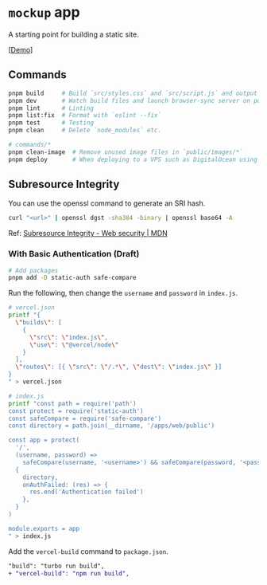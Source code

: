 # `mockup` app

A starting point for building a static site.

[[Demo](https://nextjs-template-mockup.usagizmo.com/)]

## Commands

```bash
pnpm build     # Build `src/styles.css` and `src/script.js` and output to `public/*`
pnpm dev       # Watch build files and launch browser-sync server on port 8000
pnpm lint      # Linting
pnpm list:fix  # Format with `eslint --fix`
pnpm test      # Testing
pnpm clean     # Delete `node_modules` etc.

# commands/*
pnpm clean-image  # Remove unused image files in `public/images/*`
pnpm deploy       # When deploying to a VPS such as DigitalOcean using `rsync`
```

## Subresource Integrity

You can use the openssl command to generate an SRI hash.

```bash
curl "<url>" | openssl dgst -sha384 -binary | openssl base64 -A
```

Ref: [Subresource Integrity - Web security | MDN](https://developer.mozilla.org/en-US/docs/Web/Security/Subresource_Integrity)

### With Basic Authentication (Draft)

```bash
# Add packages
pnpm add -D static-auth safe-compare
```

Run the following, then change the `username` and `password` in `index.js`.

```bash
# vercel.json
printf "{
  \"builds\": [
    {
      \"src\": \"index.js\",
      \"use\": \"@vercel/node\"
    }
  ],
  \"routes\": [{ \"src\": \"/.*\", \"dest\": \"index.js\" }]
}
" > vercel.json

# index.js
printf "const path = require('path')
const protect = require('static-auth')
const safeCompare = require('safe-compare')
const directory = path.join(__dirname, '/apps/web/public')

const app = protect(
  '/',
  (username, password) =>
    safeCompare(username, '<username>') && safeCompare(password, '<password>'),
  {
    directory,
    onAuthFailed: (res) => {
      res.end('Authentication failed')
    },
  }
)

module.exports = app
" > index.js
```

Add the `vercel-build` command to `package.json`.

```diff
"build": "turbo run build",
+ "vercel-build": "npm run build",
```
